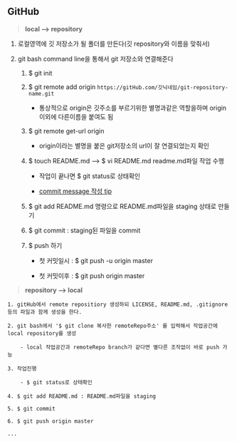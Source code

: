 ## GitHub

>  **local --> repository** 

 1. 로컬영역에 깃 저장소가 될 폴더를 만든다(깃 repository와 이름을 맞춰서)
 
 2. git bash command line을 통해서 git 저장소와 연결해준다
 
    1. $ git init
    
    2. $ git remote add origin `https://gitHub.com/깃닉네임/git-repository-name.git`
    
        - 통상적으로 origin은 깃주소를 부르기위한 별명과같은 역할을하며 origin 이외에 다른이름을 붙여도 됨
      
    3. $ git remote get-url origin 
    
        - origin이라는 별명을 붙은 git저장소의 url이 잘 연결되었는지 확인
      
      
    4. $ touch README.md --> $ vi README.md readme.md파일 작업 수행
    
        - 작업이 끝나면 $ git status로 상태확인
      
        - [commit message 작성 tip](https://www.conventionalcommits.org/en/v1.0.0-beta.2/)
      
    5. $ git add README.md 명령으로 README.md파일을 staging 상태로 만들기
      
    6. $ git commit : staging된 파일을 commit
    
    7. $ push 하기
    
        - 첫 커밋일시 : $ git push -u origin master
      
        - 첫 커밋이후 : $ git push origin master

> **repository --> local**
    
    1. gitHub에서 remote repositiory 생성하되 LICENSE, README.md, .gitignore 등의 파일과 함께 생성을 한다.

    2. git bash에서 '$ git clone 복사한 remoteRepo주소' 를 입력해서 작업공간에 local repository를 생성

        - local 작업공간과 remoteRepo branch가 같다면 별다른 조작없이 바로 push 가능

    3. 작업진행

        - $ git status로 상태확인

    4. $ git add README.md : README.md파일을 staging

    5. $ git commit

    6. $ git push origin master
    
    ...
